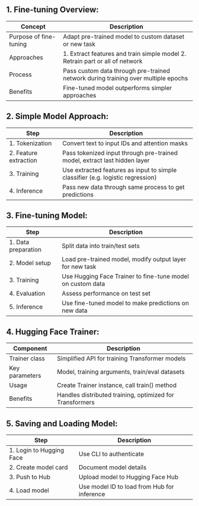 ## 1. Fine-tuning Overview:

| Concept | Description |
|---------|-------------|
| Purpose of fine-tuning | Adapt pre-trained model to custom dataset or new task |
| Approaches | 1. Extract features and train simple model  2. Retrain part or all of network |
| Process | Pass custom data through pre-trained network during training over multiple epochs |
| Benefits | Fine-tuned model outperforms simpler approaches |

## 2. Simple Model Approach:

| Step | Description |
|------|-------------|
| 1. Tokenization | Convert text to input IDs and attention masks |
| 2. Feature extraction | Pass tokenized input through pre-trained model, extract last hidden layer |
| 3. Training | Use extracted features as input to simple classifier (e.g. logistic regression) |
| 4. Inference | Pass new data through same process to get predictions |

## 3. Fine-tuning Model:

| Step | Description |
|------|-------------|
| 1. Data preparation | Split data into train/test sets |
| 2. Model setup | Load pre-trained model, modify output layer for new task |
| 3. Training | Use Hugging Face Trainer to fine-tune model on custom data |
| 4. Evaluation | Assess performance on test set |
| 5. Inference | Use fine-tuned model to make predictions on new data |

## 4. Hugging Face Trainer:

| Component | Description |
|-----------|-------------|
| Trainer class | Simplified API for training Transformer models |
| Key parameters | Model, training arguments, train/eval datasets |
| Usage | Create Trainer instance, call train() method |
| Benefits | Handles distributed training, optimized for Transformers |

## 5. Saving and Loading Model:

| Step | Description |
|------|-------------|
| 1. Login to Hugging Face | Use CLI to authenticate |
| 2. Create model card | Document model details |
| 3. Push to Hub | Upload model to Hugging Face Hub |
| 4. Load model | Use model ID to load from Hub for inference |